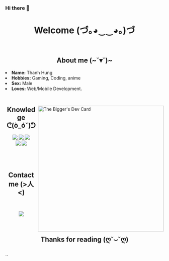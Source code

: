 ### Hi there 👋

<body>
<h1 align="center">Welcome (づ｡◕‿‿◕｡)づ</h1>
</br>
<div>
<h2 align="center">About me (~˘▾˘)~</h2>
  <li><b>Name:</b> Thanh Hung</li>
  <li><b>Hobbies:</b> Gaming, Coding, anime</li>
  <li><b>Sex:</b> Male </li>
  <li><b>Loves:</b> Web/Mobile Development.</li>

<br>
</div>
<div>
  <img align="right" src="https://api.daily.dev/devcards/b3025d7419634b7587b60ab65fac9c5c.png?r=1pz" width="400" alt="The Bigger's Dev Card"/></a>
  <h2 align="center">Knowledge ᕦ(ò_óˇ)ᕤ</h2>
</div>
<div>
<p align="center"> 
  <img src="https://img.shields.io/badge/html5%20-%23E34F26.svg?&style=for-the-badge&logo=html5&logoColor=white"/> 
  <img src="https://img.shields.io/badge/css3%20-%231572B6.svg?&style=for-the-badge&logo=css3&logoColor=white"/> 
  <img src="https://img.shields.io/badge/node.js%20-%2343853D.svg?&style=for-the-badge&logo=node.js&logoColor=white"/> </br>
  <img src="https://img.shields.io/badge/javascript%20-%23323330.svg?&style=for-the-badge&logo=javascript&logoColor=%23F7DF1E"/> 
  <img src="https://img.shields.io/badge/React%20-%231572B6.svg?&style=for-the-badge&logo=react&logoColor=white"/>
  <br>
<br>
</p>
<br>
<h2 align="center">Contact me (>人<)</h2>
<br>
<div>
<p align="center">
<a href="https://join.skype.com/invite/I7z1e8rVEWcM" target="_blank">
<img src="https://img.shields.io/badge/Skype%20-%231DA1F2.svg?&style=for-the-badge&logo=Skype&logoColor=white"/></a>
</p>
</div>
<br>
<div>
  <h2 align="center">Thanks for reading (ღ˘⌣˘ღ)</h2>
  <br>


</div>

</body>
``

